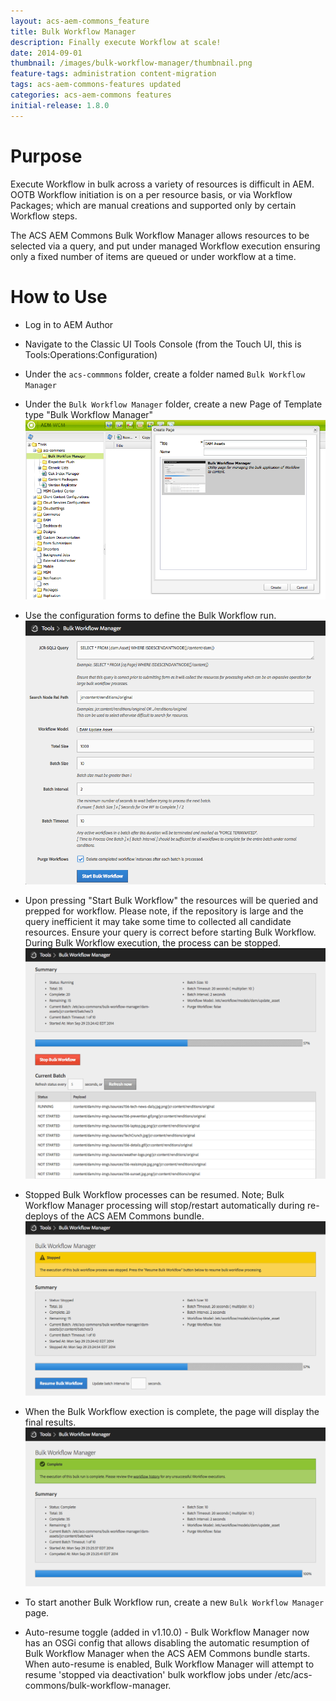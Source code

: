 ```yaml
---
layout: acs-aem-commons_feature
title: Bulk Workflow Manager
description: Finally execute Workflow at scale!
date: 2014-09-01
thumbnail: /images/bulk-workflow-manager/thumbnail.png
feature-tags: administration content-migration
tags: acs-aem-commons-features updated
categories: acs-aem-commons features
initial-release: 1.8.0
---
```


# Purpose

Execute Workflow in bulk across a variety of resources is difficult in AEM. OOTB Workflow initiation is on a per resource basis, or via Workflow Packages; which are manual creations and supported only by certain Workflow steps.

The ACS AEM Commons Bulk Workflow Manager allows resources to be selected via a query, and put under managed Workflow execution ensuring only a fixed number of items are queued or under workflow at a time.

# How to Use

* Log in to AEM Author
* Navigate to the Classic UI Tools Console (from the Touch UI, this is Tools:Operations:Configuration)
* Under the `acs-commmons` folder, create a folder named `Bulk Workflow Manager`
* Under the `Bulk Workflow Manager` folder, create a new Page of Template type "Bulk Workflow Manager"
![image](/acs-aem-commons/images/bulk-workflow-manager/step-1.png)
* Use the configuration forms to define the Bulk Workflow run.
![image](/acs-aem-commons/images/bulk-workflow-manager/step-2.png)
* Upon pressing "Start Bulk Workflow" the resources will be queried and prepped for workflow. Please note, if the repository is large and the query inefficient it may take some time to collected all candidate resources. Ensure your query is correct before starting Bulk Workflow. During Bulk Workflow execution, the process can be stopped. 
![image](/acs-aem-commons/images/bulk-workflow-manager/step-3.png)
* Stopped Bulk Workflow processes can be resumed. Note; Bulk Workflow Manager processing will stop/restart automatically during re-deploys of the ACS AEM Commons bundle.
![image](/acs-aem-commons/images/bulk-workflow-manager/step-4.png)
* When the Bulk Workflow exection is complete, the page will display the final results. 
![image](/acs-aem-commons/images/bulk-workflow-manager/step-5.png)
* To start another Bulk Workflow run, create a new `Bulk Workflow Manager` page.


* Auto-resume toggle (added in v1.10.0) - Bulk Workflow Manager now has an OSGi config that allows disabling the automatic resumption of Bulk Workflow Manager when the ACS AEM Commons bundle starts. When auto-resume is enabled, Bulk Workflow Manager will attempt to resume 'stopped via deactivation' bulk workflow jobs under /etc/acs-commons/bulk-workflow-manager. 

